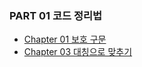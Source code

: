 ### PART 01 코드 정리법
- [Chapter 01 보호 구문](01.guard-clause.md)
- [Chapter 03 대칭으로 맞추기](03.symmetry.md)
